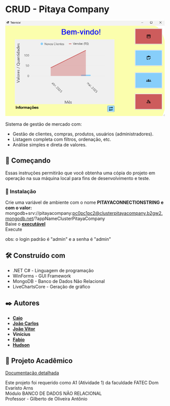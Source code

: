 # CRUD - Pitaya Company

![Tela Inicial](./imgs/tela-inicial-print.png)

Sistema de gestão de mercado com:
- Gestão de clientes, compras, produtos, usuários (administradores).
- Listagem completa com filtros, ordenação, etc.
- Análise simples e direta de valores.

## 🚀 Começando

Essas instruções permitirão que você obtenha uma cópia do projeto em operação na sua máquina local para fins de desenvolvimento e teste.

### 🔧 Instalação

Crie uma variável de ambiente com o nome <b>PITAYACONNECTIONSTRING e com o valor:</b> <br>
mongodb+srv://pitayacompany:pc0pc1pc2@clusterpitayacompany.b2gw2.mongodb.net/?appNameClusterPitayaCompany<br>
Baixe o **[executável](https://github.com/Pitaya-Company/pitaya-crud/releases/tag/new/pitaya-crud.exe)**<br>
Execute<br>

obs: o login padrão é "admin" e a senha é "admin"

## 🛠️ Construído com

* .NET C# - Linguagem de programação
* WinForms - GUI Framework
* MongoDB - Banco de Dados Não Relacional
* LiveChartsCore - Geração de gráfico 

## ✒️ Autores

* **[Caio](https://github.com/CaioMtho)**
* **[João Carlos](https://github.com/JoCa-SP)**
* **[João Vitor](https://github.com/MoraiisDev)**
* **Vinicius**
* **[Fabio](https://github.com/FabioAriga)**
* **[Hudson](https://github.com/HudsonDomin)**

## 📄 Projeto Acadêmico

[Documentação detalhada](https://github.com/Pitaya-Company/pitaya-crud/blob/main/Docs/PitayaCompanyDoc.docx)<br>

Este projeto foi requerido como A1 (Atividade 1) da faculdade FATEC Dom Evaristo Arns<br>
Módulo BANCO DE DADOS NÃO RELACIONAL<br>
Professor - Gilberto de Oliveira Antônio
